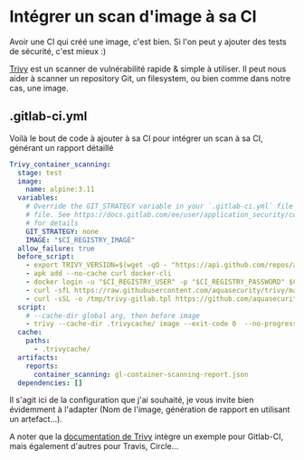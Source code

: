 # Intégrer un scan d'image à sa CI

Avoir une CI qui créé une image, c'est bien. Si l'on peut y ajouter des tests de sécurité, c'est mieux :)


[Trivy](https://github.com/aquasecurity/trivy) est un scanner de vulnérabilité rapide & simple à utiliser. Il peut nous aider à scanner un repository Git, un filesystem, ou bien comme dans notre cas, une image.

## .gitlab-ci.yml

Voilà le bout de code à ajouter à sa CI pour intégrer un scan à sa CI, générant un rapport détaillé

```yaml
Trivy_container_scanning:
  stage: test
  image:
    name: alpine:3.11
  variables:
    # Override the GIT_STRATEGY variable in your `.gitlab-ci.yml` file and set it to `fetch` if you want to provide a `clair-whitelist.yml`
    # file. See https://docs.gitlab.com/ee/user/application_security/container_scanning/index.html#overriding-the-container-scanning-template
    # for details
    GIT_STRATEGY: none
    IMAGE: "$CI_REGISTRY_IMAGE"
  allow_failure: true
  before_script:
    - export TRIVY_VERSION=$(wget -qO - "https://api.github.com/repos/aquasecurity/trivy/releases/latest" | grep '"tag_name":' | sed -E 's/.*"v([^"]+)".*/\1/')
    - apk add --no-cache curl docker-cli
    - docker login -u "$CI_REGISTRY_USER" -p "$CI_REGISTRY_PASSWORD" $CI_REGISTRY
    - curl -sfL https://raw.githubusercontent.com/aquasecurity/trivy/main/contrib/install.sh | sh -s -- -b /usr/local/bin ${TRIVY_VERSION}
    - curl -sSL -o /tmp/trivy-gitlab.tpl https://github.com/aquasecurity/trivy/raw/${TRIVY_VERSION}/contrib/gitlab.tpl
  script:
    # --cache-dir global arg, then before image
    - trivy --cache-dir .trivycache/ image --exit-code 0  --no-progress --format template --template "@/tmp/trivy-gitlab.tpl" -o gl-container-scanning-report.json $IMAGE
  cache:
    paths:
      - .trivycache/
  artifacts:
    reports:
      container_scanning: gl-container-scanning-report.json
  dependencies: []
```

Il s'agit ici de la configuration que j'ai souhaité, je vous invite bien évidemment à l'adapter (Nom de l'image, génération de rapport en utilisant un artefact...).

A noter que la [documentation de Trivy](https://aquasecurity.github.io/trivy/v0.28.1/docs/integrations/gitlab-ci/) intègre un exemple pour Gitlab-CI, mais également d'autres pour Travis, Circle...
